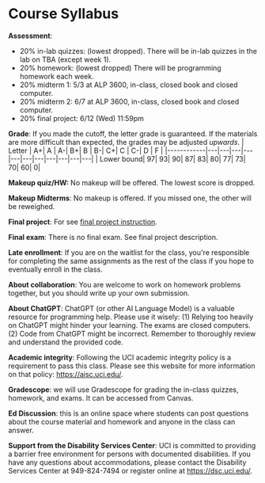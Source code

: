 # Course Syllabus


**Assessment**:
* 20% in-lab quizzes: (lowest dropped). There will be in-lab quizzes in the lab on TBA (except week 1).
* 20% homework: (lowest dropped) There will be programming homework each week.
* 20% midterm 1: 5/3 at ALP 3600, in-class, closed book and closed computer.
* 20% midterm 2: 6/7 at ALP 3600, in-class, closed book and closed computer.
* 20% final project: 6/12 (Wed) 11:59pm



**Grade**: If you made the cutoff, the letter grade is guaranteed. If the materials are more difficult than expected, the grades may be adjusted *upwards*.
| Letter     | A+| A | A-| B+| B | B-| C+| C | C-| D | F |
|------------|---|---|---|---|---|---|---|---|---|---|---|
| Lower bound| 97| 93| 90| 87| 83| 80| 77| 73| 70| 60| 0|


**Makeup quiz/HW:** No makeup will be offered. The lowest score is dropped.

**Makeup Midterms**: No makeup is offered. If you missed one, the other will be reweighed.

**Final project**: For see [final project instruction](final_project_instruction.md).

**Final exam**: There is no final exam. See final project description.

**Late enrollment**: If you are on the waitlist for the class, you're responsible for completing the same assignments as the rest of the class if you hope to eventually enroll in the class.

**About collaboration**: You are welcome to work on homework problems together, but you should write up your own submission. 

**About ChatGPT**: ChatGPT (or other AI Language Model) is a valuable resource for programming help. Please use it wisely: (1) 
Relying too heavily on ChatGPT might hinder your learning.  The exams are closed computers. (2) Code from ChatGPT might be incorrect. Remember to thoroughly review and understand the provided code.  

**Academic integrity**: Following the UCI academic integrity policy is a requirement to pass this class. Please see this website for more information on that policy: https://aisc.uci.edu/.

**Gradescope**: we will use Gradescope for grading the in-class quizzes, homework, and exams. It can be accessed from Canvas.

**Ed Discussion**: this is an online space where students can post questions about the course material and homework and anyone in the class can answer.

**Support from the Disability Services Center**: UCI is committed to providing a barrier free environment for persons with documented disabilities. If you have any questions about accommodations, please contact the Disability Services Center at 949-824-7494 or register online at https://dsc.uci.edu/.

